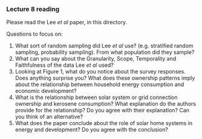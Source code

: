 ### Lecture 8 reading

Please read the Lee *et al* paper, in this directory.  

Questions to focus on:
1. What sort of random sampling did Lee *et al* use? (e.g. stratified random sampling, probability sampling).  From what population did they sample?
2. What can you say about the Granularity, Scope, Temporality and Faithfulness of the data Lee *et al* used?
2. Looking at Figure 1, what do you notice about the survey responses.  Does anything surprise you?  What does these ownership patterns imply about the relationship between household energy consumption and economic development?
3. What is the relationship between solar system or grid connection ownership and kerosene consumption?  What explanation do the authors provide for the relationship?  Do you agree with their explanation?  Can you think of an alternative?
4. What does the paper conclude about the role of solar home systems in energy and development?  Do you agree with the conclusion?